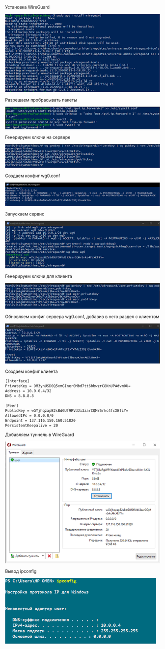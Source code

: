 Установка WireGuard

![](imgs/wireguard/Screenshot_1.png)

Разрешаем пробрасывать пакеты

![](imgs/wireguard/Screenshot_2.png)

Генерируем ключи на сервере

![](imgs/wireguard/Screenshot_3.png)

Создаем конфиг wg0.conf

![](imgs/wireguard/Screenshot_4.png)

Запускаем сервис 

![](imgs/wireguard/Screenshot_5.png)

Генерируем ключи для клиента

![](imgs/wireguard/Screenshot_6.png)

Обновляем конфиг сервера wg0.conf, добавив в него раздел с клиентом

![](imgs/wireguard/Screenshot_7.png)

Создаем конфиг клиента

    [Interface]
    PrivateKey = OM3ynUSD0Q5xmGIner0Mbd7tt6bbwzrC8KnUPAdvm0U=
    Address = 10.0.0.4/32
    DNS = 8.8.8.8

    [Peer]
    PublicKey = wGYjhqzapB2sBdGUf9RVdJi3zarCQMr5rkc4fcXEfiY=
    AllowedIPs = 0.0.0.0/0
    Endpoint = 137.116.150.160:51820
    PersistentKeepalive = 20


Добавляем туннель в WireGuard

![](imgs/wireguard/Screenshot_8.png)

Вывод ipconfig

![](imgs/wireguard/Screenshot_9.png)





